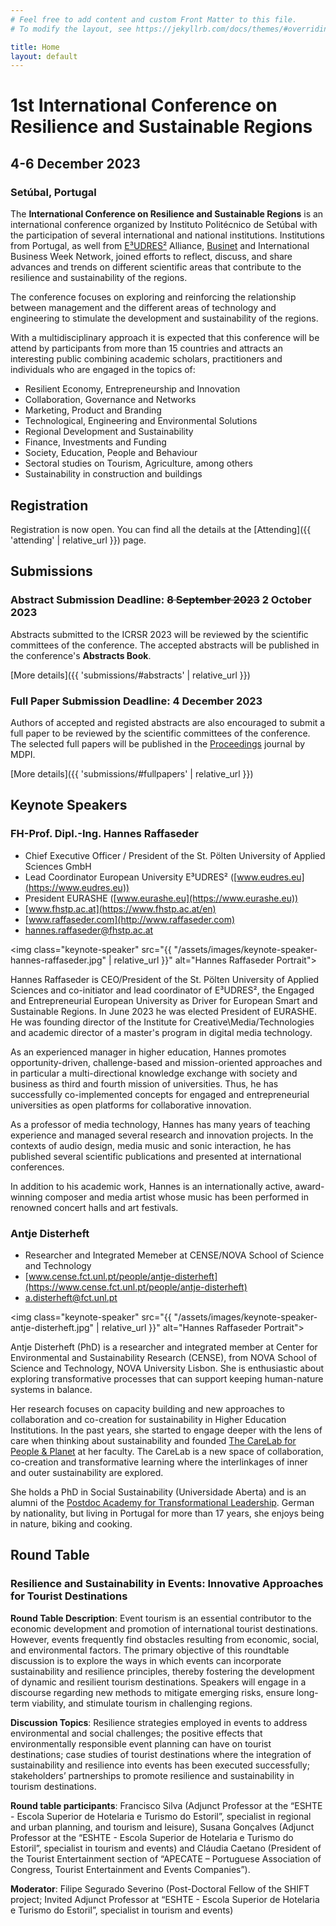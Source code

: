 ```yaml
---
# Feel free to add content and custom Front Matter to this file.
# To modify the layout, see https://jekyllrb.com/docs/themes/#overriding-theme-defaults

title: Home
layout: default
---
```


# 1st International Conference on Resilience and Sustainable Regions

## 4-6 December 2023
### Setúbal, Portugal

The **International Conference on Resilience and Sustainable Regions** is an international conference organized by Instituto Politécnico de Setúbal with the participation of several international and national institutions. Institutions from Portugal, as well from [E³UDRES²](https://eudres.eu/) Alliance, [Businet](https://www.businet.org.uk/) and International Business Week Network, joined efforts to reflect, discuss, and share advances and trends on different scientific areas that contribute to the resilience and sustainability of the regions.

The conference focuses on exploring and reinforcing the relationship between management and the different areas of technology and engineering to stimulate the development and sustainability of the regions.
 
With a multidisciplinary approach it is expected that this conference will be attend by participants from more than 15 countries and attracts an interesting public combining academic scholars, practitioners and individuals who are engaged in the topics of:
- Resilient Economy, Entrepreneurship and Innovation
- Collaboration, Governance and Networks
- Marketing, Product and Branding
- Technological, Engineering and Environmental Solutions
- Regional Development and Sustainability
- Finance, Investments and Funding
- Society, Education, People and Behaviour
- Sectoral studies on Tourism, Agriculture, among others
- Sustainability in construction and buildings

## Registration
Registration is now open. You can find all the details at the [Attending]({{ 'attending' | relative_url }}) page.

## Submissions

### **Abstract Submission Deadline**: ~~8 September 2023~~ 2 October 2023
Abstracts submitted to the ICRSR 2023 will be reviewed by the scientific committees of the conference. The accepted abstracts will be published in the conference's **Abstracts Book**. 

[More details]({{ 'submissions/#abstracts' | relative_url }})

### **Full Paper Submission Deadline**: 4 December 2023
Authors of accepted and registed abstracts are also encouraged to submit a full paper to be reviewed by the scientific committees of the conference. The selected full papers will be published in the [Proceedings](https://www.mdpi.com/journal/proceedings) journal by MDPI.

[More details]({{ 'submissions/#fullpapers' | relative_url }})

<article id="keynotes" markdown="1">

## Keynote Speakers

<section id="keynote1" markdown="1">

### FH-Prof. Dipl.-Ing. Hannes Raffaseder
- Chief Executive Officer / President of the St. Pölten University of Applied Sciences GmbH
- Lead Coordinator European University E³UDRES² ([www.eudres.eu](https://www.eudres.eu)) 
- President EURASHE ([www.eurashe.eu](https://www.eurashe.eu))
- <i class="fa-solid fa-building-columns"></i> [www.fhstp.ac.at](https://www.fhstp.ac.at/en)
- <i class="fa-solid fa-globe"></i> [www.raffaseder.com](http://www.raffaseder.com)
- <i class="fa-solid fa-envelope"></i> [hannes.raffaseder@fhstp.ac.at](mailto:hannes.raffaseder@fhstp.ac.at)

<img class="keynote-speaker" src="{{ "/assets/images/keynote-speaker-hannes-raffaseder.jpg" | relative_url }}" alt="Hannes Raffaseder Portrait">

Hannes Raffaseder is CEO/President of the St. Pölten University of Applied Sciences and co-initiator and lead coordinator of E³UDRES², the Engaged and Entrepreneurial European University as Driver for European Smart and Sustainable Regions. In June 2023 he was elected President of EURASHE. He was founding director of the Institute for Creative\Media/Technologies and academic director of a master's program in digital media technology.

As an experienced manager in higher education, Hannes promotes opportunity-driven, challenge-based and mission-oriented approaches and in particular a multi-directional knowledge exchange with society and business as third and fourth mission of universities. Thus, he has successfully co-implemented concepts for engaged and entrepreneurial universities as open platforms for collaborative innovation.

As a professor of media technology, Hannes has many years of teaching experience and managed several research and innovation projects.  In the contexts of audio design, media music and sonic interaction, he has published several scientific publications and presented at international conferences. 

In addition to his academic work, Hannes is an internationally active, award-winning composer and media artist whose music has been performed in renowned concert halls and art festivals.

</section>


<section id="keynote2" markdown="1">

### Antje Disterheft
- Researcher and Integrated Memeber at CENSE/NOVA School of Science and Technology
- <i class="fa-solid fa-building-columns"></i> [www.cense.fct.unl.pt/people/antje-disterheft](https://www.cense.fct.unl.pt/people/antje-disterheft)
- <i class="fa-solid fa-envelope"></i> [a.disterheft@fct.unl.pt](mailto:a.disterheft@fct.unl.pt)

<img class="keynote-speaker" src="{{ "/assets/images/keynote-speaker-antje-disterheft.jpg" | relative_url }}" alt="Hannes Raffaseder Portrait">

Antje Disterheft (PhD) is a researcher and integrated member at Center for Environmental and Sustainability Research (CENSE), from NOVA School of Science and Technology, NOVA University Lisbon. She is enthusiastic about exploring transformative processes that can support keeping human-nature systems in balance.

Her research focuses on capacity building and new approaches to collaboration and co-creation for sustainability in Higher Education Institutions. In the past years, she started to engage deeper with the lens of care when thinking about sustainability and founded [The CareLab for People & Planet](https://the-care-lab.org) at her faculty. The CareLab is a new space of collaboration, co-creation and transformative learning where the interlinkages of inner and outer sustainability are explored.

She holds a PhD in Social Sustainability (Universidade Aberta) and is an alumni of the [Postdoc Academy for Transformational Leadership](https://www.bosch-stiftung.de/en/project/postdoc-academy-transformational-leadership). German by nationality, but living in Portugal for more than 17 years, she enjoys being in nature, biking and cooking.

</section>

</article>

<article id="roundtables" markdown="1">

## Round Table

<section id="roundtable1" markdown="1">

### Resilience and Sustainability in Events: Innovative Approaches for Tourist Destinations
 
**Round Table Description**: Event tourism is an essential contributor to the economic development and promotion of international tourist destinations. However, events frequently find obstacles resulting from economic, social, and environmental factors. The primary objective of this roundtable discussion is to explore the ways in which events can incorporate sustainability and resilience principles, thereby fostering the development of dynamic and resilient tourism destinations. Speakers will engage in a discourse regarding new methods to mitigate emerging risks, ensure long-term viability, and stimulate tourism in challenging regions.
 
**Discussion Topics**: Resilience strategies employed in events to address environmental and social challenges; the positive effects that environmentally responsible event planning can have on tourist destinations; case studies of tourist destinations where the integration of sustainability and resilience into events has been executed successfully; stakeholders’ partnerships to promote resilience and sustainability in tourism destinations.
 
**Round table participants**: Francisco Silva (Adjunct Professor at the “ESHTE - Escola Superior de Hotelaria e Turismo do Estoril”, specialist in regional and urban planning, and tourism and leisure), Susana Gonçalves (Adjunct Professor at the “ESHTE - Escola Superior de Hotelaria e Turismo do Estoril”, specialist in tourism and events) and Cláudia Caetano (President of the Tourist Entertainment section of “APECATE – Portuguese Association of Congress, Tourist Entertainment and Events Companies”).
 
**Moderator**: Filipe Segurado Severino (Post-Doctoral Fellow of the SHIFT project; Invited Adjunct Professor at “ESHTE - Escola Superior de Hotelaria e Turismo do Estoril”, specialist in tourism and events)

</section>

</article>
